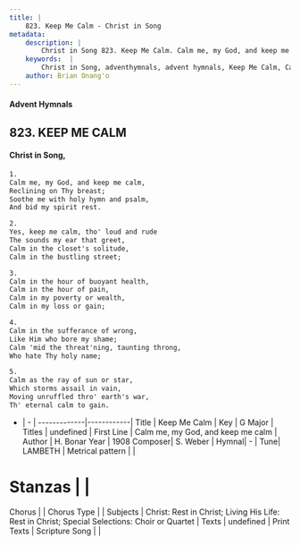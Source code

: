 ```yaml
---
title: |
    823. Keep Me Calm - Christ in Song
metadata:
    description: |
        Christ in Song 823. Keep Me Calm. Calm me, my God, and keep me calm, Reclining on Thy breast; Soothe me with holy hymn and psalm, And bid my spirit rest.
    keywords:  |
        Christ in Song, adventhymnals, advent hymnals, Keep Me Calm, Calm me, my God, and keep me calm. 
    author: Brian Onang'o
---
```


#### Advent Hymnals
## 823. KEEP ME CALM
####  Christ in Song,

```txt
1.
Calm me, my God, and keep me calm,
Reclining on Thy breast;
Soothe me with holy hymn and psalm,
And bid my spirit rest.

2.
Yes, keep me calm, tho' loud and rude
The sounds my ear that greet,
Calm in the closet's solitude,
Calm in the bustling street;

3.
Calm in the hour of buoyant health,
Calm in the hour of pain,
Calm in my poverty or wealth,
Calm in my loss or gain;

4.
Calm in the sufferance of wrong,
Like Him who bore my shame;
Calm 'mid the threat'ning, taunting throng,
Who hate Thy holy name;

5.
Calm as the ray of sun or star,
Which storms assail in vain,
Moving unruffled thro' earth's war,
Th' eternal calm to gain.

```

- |   -  |
-------------|------------|
Title | Keep Me Calm |
Key | G Major |
Titles | undefined |
First Line | Calm me, my God, and keep me calm |
Author | H. Bonar
Year | 1908
Composer| S. Weber |
Hymnal|  - |
Tune| LAMBETH |
Metrical pattern | |
# Stanzas |  |
Chorus |  |
Chorus Type |  |
Subjects | Christ: Rest in Christ; Living His Life: Rest in Christ; Special Selections: Choir or Quartet |
Texts | undefined |
Print Texts | 
Scripture Song |  |
    
